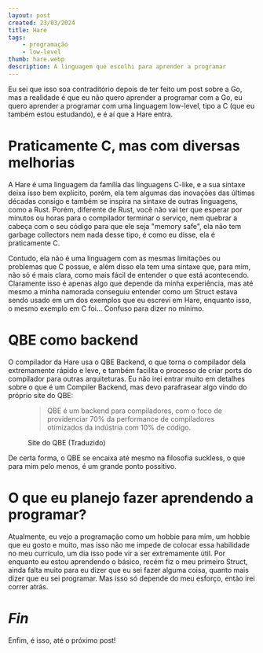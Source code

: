 ```yaml
---
layout: post
created: 23/03/2024
title: Hare
tags:
    - programação
    - low-level
thumb: hare.webp
description: A linguagem que escolhi para aprender a programar
---
```

<p>Eu sei que isso soa contraditório depois de ter feito um post sobre a Go,
mas a realidade é que eu não quero aprender a programar com a Go, eu quero
aprender a programar com uma linguagem low-level, tipo a C (que eu também estou
estudando), e é aí que a Hare entra.</p> <h1>Praticamente C, mas com diversas
  melhorias</h1> <p>A Hare é uma linguagem da família das linguagens C-like, e
a sua sintaxe deixa isso bem explícito, porém, ela tem algumas das inovações
das últimas décadas consigo e também se inspira na sintaxe de outras
linguagens, como a Rust. Porém, diferente de Rust, você não vai ter que esperar
por minutos ou horas para o compilador terminar o serviço, nem quebrar a cabeça
com o seu código para que ele seja "memory safe", ela não tem garbage
collectors nem nada desse tipo, é como eu disse, ela é praticamente C.</p>
<p>Contudo, ela não é uma linguagem com as mesmas limitações ou problemas que C
possue, e além disso ela tem uma sintaxe que, para mim, não só é mais clara,
como mais fácil de entender o que está acontecendo. Claramente isso é apenas
algo que depende da minha experiência, mas até mesmo a minha namorada conseguiu
entender como um Struct estava sendo usado em um dos exemplos que eu escrevi em
Hare, enquanto isso, o mesmo exemplo em C foi... Confuso para dizer no
mínimo.</p> <h1>QBE como backend</h1> <p>O compilador da Hare usa o QBE
Backend, o que torna o compilador dela extremamente rápido e leve, e também
facilita o processo de criar ports do compilador para outras arquiteturas. Eu
não irei entrar muito em detalhes sobre o que é um Compiler Backend, mas devo
parafrasear algo vindo do próprio site do QBE:</p> <figure class="text-center"><blockquote class="blockquote"><p>QBE é um
  backend para compiladores, com o foco de providenciar 70% da
  performance de compiladores otimizados da indústria com 10% de
  código.</p></blockquote>
  <figcaption class="blockquote-footer">Site do QBE (Traduzido)</figcaption></figure> <p>De certa forma, o QBE se
encaixa até mesmo na filosofia suckless, o que para mim pelo menos, é um grande
ponto possitivo.</p> <h1>O que eu planejo fazer aprendendo a programar?</h1>
<p>Atualmente, eu vejo a programação como um hobbie para mim, um hobbie que eu
gosto e muito, mas isso não me impede de colocar essa habilidade no meu
currículo, um dia isso pode vir a ser extremamente útil. Por enquanto eu estou
aprendendo o básico, recém fiz o meu primeiro Struct, ainda falta muito para eu
dizer que eu sei fazer alguma coisa, quanto mais dizer que eu sei programar.
Mas isso só depende do meu esforço, então irei correr atrás.</p>
<h1><em>Fin</em></h1> <p>Enfim, é isso, até o próximo post!</p>
